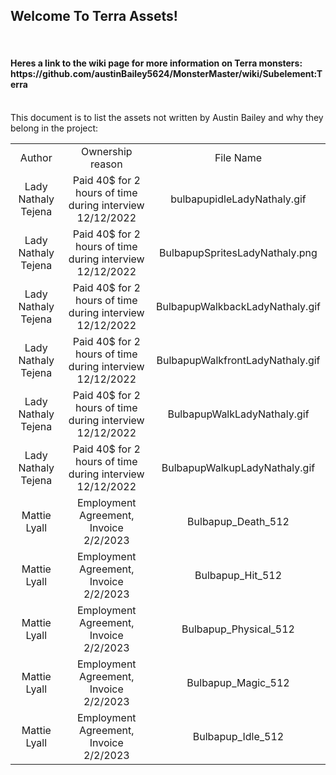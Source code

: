 <h2>Welcome To Terra Assets!</h2>
<br/>
<h4>Heres a link to the wiki page for more information on Terra monsters: https://github.com/austinBailey5624/MonsterMaster/wiki/Subelement:Terra
</h4>
<br/>
This document is to list the assets not written by Austin Bailey and why they belong in the project:
<br/>
<div align="center">
<table>
<tr>
    <td align="center">Author</td>
    <td align="center">Ownership reason</td>
    <td align="center">File Name</td>
</tr>
<tr>
    <td align="center">Lady Nathaly Tejena</td>
	<td align="center">Paid 40$ for 2 hours of time during interview 12/12/2022</td>
	<td align="center">bulbapupidleLadyNathaly.gif</td>
</tr>
<tr>
    <td align="center">Lady Nathaly Tejena</td>
	<td align="center">Paid 40$ for 2 hours of time during interview 12/12/2022</td>
    <td align="center">BulbapupSpritesLadyNathaly.png</td>
</tr>
<tr>
    <td align="center">Lady Nathaly Tejena</td>
	<td align="center">Paid 40$ for 2 hours of time during interview 12/12/2022</td>
	<td align="center">BulbapupWalkbackLadyNathaly.gif</td>
</tr>
<tr>
    <td align="center">Lady Nathaly Tejena</td>
	<td align="center">Paid 40$ for 2 hours of time during interview 12/12/2022</td>
    <td align="center">BulbapupWalkfrontLadyNathaly.gif</td>
</tr>
<tr>
    <td align="center">Lady Nathaly Tejena</td>
	<td align="center">Paid 40$ for 2 hours of time during interview 12/12/2022</td>
    <td align="center">BulbapupWalkLadyNathaly.gif</td>
</tr>
<tr>
    <td align="center">Lady Nathaly Tejena</td>
	<td align="center">Paid 40$ for 2 hours of time during interview 12/12/2022</td>
    <td align="center">BulbapupWalkupLadyNathaly.gif</td>
</tr>
<tr>
    <td align="center">Mattie Lyall</td>
	<td align="center">Employment Agreement, Invoice 2/2/2023</td>
	<td align="center">Bulbapup_Death_512</td>
</tr>
<tr>
    <td align="center">Mattie Lyall</td>
	<td align="center">Employment Agreement, Invoice 2/2/2023</td>
	<td align="center">Bulbapup_Hit_512</td>
</tr>
<tr>
    <td align="center">Mattie Lyall</td>
	<td align="center">Employment Agreement, Invoice 2/2/2023</td>
	<td align="center">Bulbapup_Physical_512</td>
</tr>
<tr>
    <td align="center">Mattie Lyall</td>
	<td align="center">Employment Agreement, Invoice 2/2/2023</td>
	<td align="center">Bulbapup_Magic_512</td>
</tr>
<tr>
    <td align="center">Mattie Lyall</td>
	<td align="center">Employment Agreement, Invoice 2/2/2023</td>
	<td align="center">Bulbapup_Idle_512</td>
</tr>
</div>
</table>
